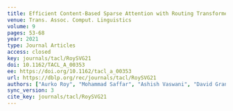 ```yaml
---
title: Efficient Content-Based Sparse Attention with Routing Transformers.
venue: Trans. Assoc. Comput. Linguistics
volume: 9
pages: 53-68
year: 2021
type: Journal Articles
access: closed
key: journals/tacl/RoySVG21
doi: 10.1162/TACL_A_00353
ee: https://doi.org/10.1162/tacl_a_00353
url: https://dblp.org/rec/journals/tacl/RoySVG21
authors: ["Aurko Roy", "Mohammad Saffar", "Ashish Vaswani", "David Grangier"]
sync_version: 3
cite_key: journals/tacl/RoySVG21
---
```

